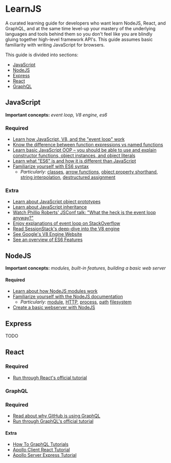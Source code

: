 # LearnJS

A curated learning guide for developers who want learn NodeJS, React, and GraphQL, and at the same time level-up your mastery of the underlying languages and tools behind them so you don't feel like you are blindly gluing together high-level framework API's. This guide assumes basic familiarity with writing JavaScript for browsers.

This guide is divided into sections:

* [JavaScript](#javascript)
* [NodeJS](#nodejs)
* [Express](#Express)
* [React](#Express)
* [GraphQL](#Express)

## JavaScript

**Important concepts:** _event loop, V8 engine, es6_

### Required

* [Learn how JavaScript, V8, and the "event loop" work](https://blog.sessionstack.com/how-does-javascript-actually-work-part-1-b0bacc073cf)
* [Know the difference between function expressions vs named functions](https://stackoverflow.com/questions/336859/var-functionname-function-vs-function-functionname)
* [Learn basic JavaScript OOP – you should be able to use and explain constructor functions, object instances, and object literals](https://developer.mozilla.org/en-US/docs/Learn/JavaScript/Objects/Object-oriented_JS)
* [Learn what "ES6" is and how it is different than JavaScript](https://softwareengineering.stackexchange.com/a/306847)
* [Familiarize yourself with ES6 syntax](http://es6-features.org/)
  * _Particularly:_ [classes](http://es6-features.org/#ClassDefinition), [arrow functions](http://es6-features.org/#ExpressionBodies), [object property shorthand](http://es6-features.org/#PropertyShorthand), [string interpolation](http://es6-features.org/#StringInterpolation), [destructured assignment](http://es6-features.org/#ObjectMatchingShorthandNotation)

### Extra

* [Learn about JavaScript object prototypes](https://developer.mozilla.org/en-US/docs/Learn/JavaScript/Objects/Object_prototypes)
* [Learn about JavaScript inheritance](https://developer.mozilla.org/en-US/docs/Learn/JavaScript/Objects/Inheritance)
* [Watch Phillip Roberts' JSConf talk: "What the heck is the event loop anyway?"](https://www.youtube.com/watch?v=8aGhZQkoFbQ&feature=youtu.be)
* [Enjoy explanations of event loop on StackOverflow](https://stackoverflow.com/questions/21607692/understanding-the-event-loop)
* [Read SessionStack's deep-dive into the V8 engine](https://blog.sessionstack.com/how-javascript-works-inside-the-v8-engine-5-tips-on-how-to-write-optimized-code-ac089e62b12e)
* [See Google's V8 Engine Website](https://developers.google.com/v8/)
* [See an overview of ES6 Features](https://github.com/lukehoban/es6features)

## NodeJS

**Important concepts:** _modules, built-in features, building a basic web server_

#### Required

* [Learn about how NodeJS modules work](https://www.sitepoint.com/understanding-module-exports-exports-node-js/)
* [Familiarize yourself with the NodeJS documentation](https://nodejs.org/dist/latest/docs/api/)
  * _Particularly:_ [module](https://nodejs.org/dist/latest/docs/api/modules.html), [HTTP](https://nodejs.org/dist/latest/docs/api/http.html), [process](https://nodejs.org/dist/latest/docs/api/process.html#process_process), [path](https://nodejs.org/dist/latest/docs/api/path.html) [filesystem](https://nodejs.org/dist/latest/docs/api/fs.html)
* [Create a basic webserver with NodeJS](https://nodejs.org/en/docs/guides/getting-started-guide/)

## Express

TODO

## React

### Required

* [Run through React's official tutorial](https://reactjs.org/tutorial/tutorial.html)

### GraphQL

### Required
* [Read about why GitHub is using GraphQL](https://githubengineering.com/the-github-graphql-api/)
* [Run through GraphQL's official tutorial](https://graphql.org/learn/)

#### Extra
* [How To GraphQL Tutorials](https://www.howtographql.com/)
* [Apollo Client React Tutorial](https://www.apollographql.com/docs/react/essentials/get-started.html)
* [Apollo Server Express Tutorial](https://www.apollographql.com/docs/apollo-server/servers/express.html)
